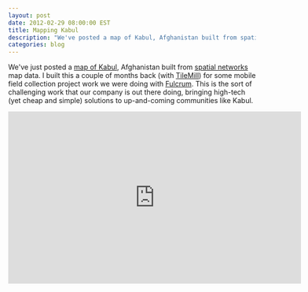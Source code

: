```yaml
---
layout: post
date: 2012-02-29 08:00:00 EST
title: Mapping Kabul
description: "We've posted a map of Kabul, Afghanistan built from spatial networks GIS data."
categories: blog
---
```


We've just posted a [map of Kabul](http://tiles.mapbox.com/spatialnetworks/map/Kabul#15.00/34.5216/69.1743), Afghanistan built from [spatial networks](http://spatialnetworks.com) map data. I built this a couple of months back (with [TileMill](http://mapbox.com/tilemill)) for some mobile field collection project work we were doing with [Fulcrum](http://fulcrumapp.com/). This is the sort of challenging work that our company is out there doing, bringing high-tech (yet cheap and simple) solutions to up-and-coming communities like Kabul.

<iframe width="596" height="350" frameborder="0" src="http://a.tiles.mapbox.com/v3/spatialnetworks.Kabul.html#13/34.521/69.1735"></iframe>
